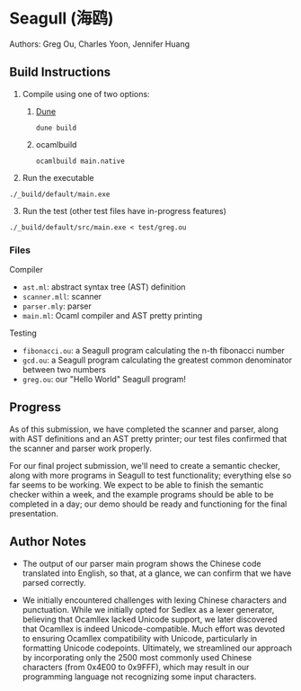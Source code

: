 
# Seagull (海鸥)
Authors: Greg Ou, Charles Yoon, Jennifer Huang

## Build Instructions

1. Compile using one of two options: 

    1. [Dune](https://dune.readthedocs.io/en/stable/overview.html) 
        ```
        dune build
        ```
    2. ocamlbuild
       ```
       ocamlbuild main.native
       ```


2. Run the executable
```
./_build/default/main.exe
```

3. Run the test (other test files have in-progress features)
```
./_build/default/src/main.exe < test/greg.ou
```

### Files
Compiler
* `ast.ml`: abstract syntax tree (AST) definition
* `scanner.mll`: scanner
* `parser.mly`: parser
* `main.ml`: Ocaml compiler and AST pretty printing

Testing
* `fibonacci.ou`: a Seagull program calculating the n-th fibonacci number
* `gcd.ou`: a Seagull program calculating the greatest common denominator between two numbers
* `greg.ou`: our "Hello World" Seagull program!

## Progress

As of this submission, we have completed the scanner and parser, along with AST definitions and an AST pretty printer; our test files confirmed that the scanner and parser work properly. 

For our final project submission, we'll need to create a semantic checker, along with more programs in Seagull to test functionality; everything else so far seems to be working. We expect to be able to finish the semantic checker within a week, and the example programs should be able to be completed in a day; our demo should be ready and functioning for the final presentation.

## Author Notes

* The output of our parser main program shows the Chinese code translated into English, so that, at a glance, we can confirm that we have parsed correctly.

* We initially encountered challenges with lexing Chinese characters and punctuation. While we initially opted for Sedlex as a lexer generator, believing that Ocamllex lacked Unicode support, we later discovered that Ocamllex is indeed Unicode-compatible. Much effort was devoted to ensuring Ocamllex compatibility with Unicode, particularly in formatting Unicode codepoints. Ultimately, we streamlined our approach by incorporating only the 2500 most commonly used Chinese characters (from 0x4E00 to 0x9FFF), which may result in our programming language not recognizing some input characters.
